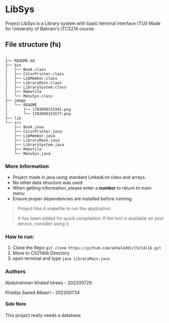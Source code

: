 # LibSys

Project LibSys is a Library system with basic terminal interface (TUI) Made for University of Bahrain's ITCS214 course.

## File structure (fs)

```
.
├── README.md
├── bin
│   ├── Book.class
│   ├── ColorPrinter.class
│   ├── LibMember.class
│   ├── LibraryMain.class
│   ├── LibrarySystem.class
│   ├── Makefile
│   └── MenuSys.class
├── image
│   └── README
│       ├── 1702050151941.png
│       └── 1702050153577.png
├── lib
└── src
    ├── Book.java
    ├── ColorPrinter.java
    ├── LibMember.java
    ├── LibraryMain.java
    ├── LibrarySystem.java
    ├── Makefile
    └── MenuSys.java
```

### More Information

* Project made in java using standard LinkedList class and arrays.
* No other data structure was used
* When getting information, please enter a **number** to return to main menu
* Ensure proper dependencies are installed before running.

> Project Has A makefile to run the application.
>
> It has been added for quick compilation. If the tool is available on your device, consider using it.

### How to run:

1. Clone the Repo ``git clone https://github.com/akhaled01/CS214lib.git``
2. Move to CS214lib Directory
3. open terminal and type ``java LibraryMain.java``

### Authors

Abdulrahman Khaled Idrees - 202200729

Khadija Saeed Albasri - 202200734

#### Side Note

This project really needs a database
